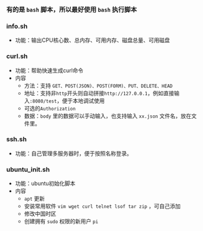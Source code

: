 ### 有的是 `bash` 脚本，所以最好使用 `bash` 执行脚本

### info.sh
- 功能：输出CPU核心数、总内存、可用内存、磁盘总量、可用磁盘

### curl.sh
- 功能：帮助快速生成curl命令
- 内容
  - 方法：支持 `GET、POST(JSON)、POST(FORM)、PUT、DELETE、HEAD`
  - 地址：支持非`http`开头则自动拼接`http://127.0.0.1`，例如直接输入`:8080/test`，便于本地调试使用
  - 可选的`Authorization`
  - 数据：`body` 里的数据可以手动输入，也支持输入 `xx.json` 文件名，放在文件里。

### ssh.sh
- 功能：自己管理多服务器时，便于按照名称登录。

### ubuntu_init.sh
- 功能：ubuntu初始化脚本
- 内容
  - `apt` 更新
  - 安装常用软件 `vim wget curl telnet lsof tar zip` ，可自己添加
  - 修改中国时区
  - 创建拥有 `sudo` 权限的新用户 `pi`